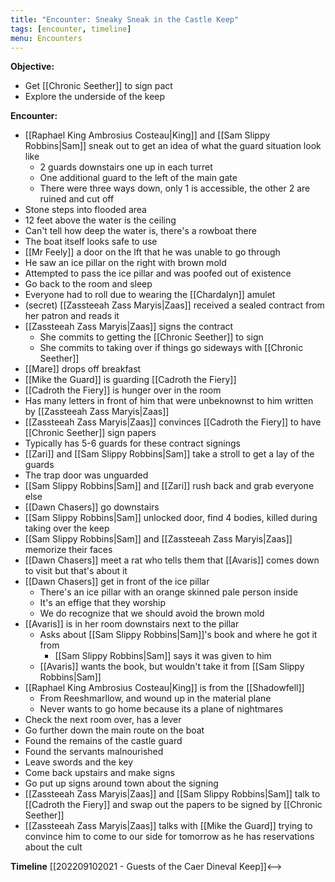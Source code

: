 ```yaml
---
title: "Encounter: Sneaky Sneak in the Castle Keep"
tags: [encounter, timeline]
menu: Encounters
---
```


**Objective:** 
- Get [[Chronic Seether]] to sign pact
- Explore the underside of the keep

**Encounter:**
- [[Raphael King Ambrosius Costeau|King]] and [[Sam Slippy Robbins|Sam]] sneak out to get an idea of what the guard situation look like
	- 2 guards downstairs one up in each turret
	- One additional guard to the left of the main gate
	- There were three ways down, only 1 is accessible, the other 2 are ruined and cut off
- Stone steps into flooded area
- 12 feet above the water is the ceiling
- Can't tell how deep the water is, there's a rowboat there
- The boat itself looks safe to use
- [[Mr Feely]] a door on the lft that he was unable to go through
- He saw an ice pillar on the right with brown mold
- Attempted to pass the ice pillar and was poofed out of existence
- Go back to the room and sleep
- Everyone had to roll due to wearing the [[Chardalyn]] amulet
- (secret) [[Zassteeah Zass Maryis|Zaas]] received a sealed contract from her patron and reads it
- [[Zassteeah Zass Maryis|Zaas]] signs the contract
	- She commits to getting the [[Chronic Seether]] to sign
	- She commits to taking over if things go sideways with [[Chronic Seether]]
- [[Mare]] drops off breakfast
- [[Mike the Guard]] is guarding [[Cadroth the Fiery]]
- [[Cadroth the Fiery]] is hunger over in the room
- Has many letters in front of him that were unbeknownst to him written by [[Zassteeah Zass Maryis|Zaas]]
- [[Zassteeah Zass Maryis|Zaas]] convinces [[Cadroth the Fiery]] to have [[Chronic Seether]] sign papers
- Typically has 5-6 guards for these contract signings
- [[Zari]] and [[Sam Slippy Robbins|Sam]] take a stroll to get a lay of the guards
- The trap door was unguarded
- [[Sam Slippy Robbins|Sam]] and [[Zari]] rush back and grab everyone else
- [[Dawn Chasers]] go downstairs
- [[Sam Slippy Robbins|Sam]] unlocked door, find 4 bodies, killed during taking over the keep
- [[Sam Slippy Robbins|Sam]] and [[Zassteeah Zass Maryis|Zaas]] memorize their faces
- [[Dawn Chasers]] meet a rat who tells them that [[Avaris]] comes down to visit but that's about it
- [[Dawn Chasers]] get in front of the ice pillar
	- There's an ice pillar with an orange skinned pale person inside
	- It's an effige that they worship
	- We do recognize that we should avoid the brown mold
- [[Avaris]] is in her room downstairs next to the pillar
	- Asks about [[Sam Slippy Robbins|Sam]]'s book and where he got it from
		- [[Sam Slippy Robbins|Sam]] says it was given to him
	- [[Avaris]] wants the book, but wouldn't take it from [[Sam Slippy Robbins|Sam]]
- [[Raphael King Ambrosius Costeau|King]] is from the [[Shadowfell]]
	- From Reeshmarllow, and wound up in the material plane
	- Never wants to go home because its a plane of nightmares
- Check the next room over, has a lever
- Go further down the main route on the boat
- Found the remains of the castle guard
- Found the servants malnourished
- Leave swords and the key
- Come back upstairs and make signs
- Go put up signs around town about the signing
- [[Zassteeah Zass Maryis|Zaas]] and [[Sam Slippy Robbins|Sam]] talk to [[Cadroth the Fiery]] and swap out the papers to be signed by [[Chronic Seether]]
- [[Zassteeah Zass Maryis|Zaas]] talks with [[Mike the Guard]] trying to convince him to come to our side for tomorrow as he has reservations about the cult



**Timeline**
 [[202209102021 - Guests of the Caer Dineval Keep]]<--> 
